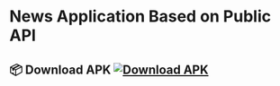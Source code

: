 
# News Application Based on Public API

## 📦 Download APK [![Download APK](https://img.shields.io/badge/Download-APK-blue?style=for-the-badge&logo=android)](https://github.com/RN-Akash/GryNews/releases/download/GryNews/app-release.apk)